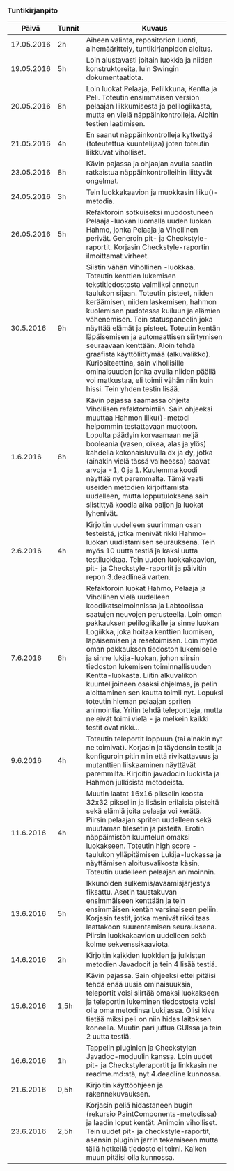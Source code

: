 ### Tuntikirjanpito
Päivä | Tunnit | Kuvaus
--------------- | ----- | ------
17.05.2016 | 2h | Aiheen valinta, repositorion luonti, aihemäärittely, tuntikirjanpidon aloitus.
19.05.2016 | 5h | Loin alustavasti joitain luokkia ja niiden konstruktoreita, luin Swingin dokumentaatiota.
20.05.2016 | 8h | Loin luokat Pelaaja, PeliIkkuna, Kentta ja Peli. Toteutin ensimmäisen version pelaajan liikkumisesta ja pelilogiikasta, mutta en vielä näppäinkontrolleja. Aloitin testien laatimisen. 
21.05.2016 | 4h | En saanut näppäinkontrolleja kytkettyä (toteutettua kuuntelijaa) joten toteutin liikkuvat viholliset. 
23.05.2016 | 8h | Kävin pajassa ja ohjaajan avulla saatiin ratkaistua näppäinkontrolleihin liittyvät ongelmat. 
24.05.2016 | 3h | Tein luokkakaavion ja muokkasin liiku()-metodia.
26.05.2016 | 5h | Refaktoroin sotkuiseksi muodostuneen Pelaaja-luokan luomalla uuden luokan Hahmo, jonka Pelaaja ja Vihollinen perivät. Generoin pit- ja Checkstyle-raportit. Korjasin Checkstyle-raportin ilmoittamat virheet. 
30.5.2016 | 9h | Siistin vähän Vihollinen -luokkaa. Toteutin kenttien lukemisen tekstitiedostosta valmiiksi annetun taulukon sijaan. Toteutin pisteet, niiden keräämisen, niiden laskemisen, hahmon kuolemisen pudotessa kuiluun ja elämien vähenemisen. Tein statuspaneelin joka näyttää elämät ja pisteet. Toteutin kentän läpäisemisen ja automaattisen siirtymisen seuraavaan kenttään. Aloin tehdä graafista käyttöliittymää (alkuvalikko). Kuriositeettina, sain vihollisille ominaisuuden jonka avulla niiden päällä voi matkustaa, eli toimii vähän niin kuin hissi. Tein yhden testin lisää. 
1.6.2016 | 6h | Kävin pajassa saamassa ohjeita Vihollisen refaktorointiin. Sain ohjeeksi muuttaa Hahmon liiku()-metodi helpommin testattavaan muotoon. Lopulta päädyin korvaamaan neljä booleania (vasen, oikea, alas ja ylös) kahdella kokonaisluvulla dx ja dy, jotka (ainakin vielä tässä vaiheessa) saavat arvoja -1, 0 ja 1. Kuulemma koodi näyttää nyt paremmalta. Tämä vaati useiden metodien kirjoittamista uudelleen, mutta lopputuloksena sain siistittyä koodia aika paljon ja luokat lyhenivät.
2.6.2016 | 4h | Kirjoitin uudelleen suurimman osan testeistä, jotka menivät rikki Hahmo-luokan uudistamisen seurauksena. Tein myös 10 uutta testiä ja kaksi uutta testiluokkaa. Tein uuden luokkakaavion, pit- ja Checkstyle-raportit ja päivitin repon 3.deadlineä varten.
7.6.2016 | 6h | Refaktoroin luokat Hahmo, Pelaaja ja Vihollinen vielä uudelleen koodikatselmoinnissa ja Labtoolissa saatujen neuvojen perusteella. Loin oman pakkauksen pelilogiikalle ja sinne luokan Logiikka, joka hoitaa kenttien luomisen, läpäisemisen ja resetoimisen. Loin myös oman pakkauksen tiedoston lukemiselle ja sinne lukija-luokan, johon siirsin tiedoston lukemisen toiminnallisuuden Kentta-luokasta. Liitin alkuvalikon kuuntelijoineen osaksi ohjelmaa, ja pelin aloittaminen sen kautta toimii nyt. Lopuksi toteutin hieman pelaajan spriten animointia. Yritin tehdä teleportteja, mutta ne eivät toimi vielä - ja melkein kaikki testit ovat rikki...
9.6.2016 | 4h | Toteutin teleportit loppuun (tai ainakin nyt ne toimivat). Korjasin ja täydensin testit ja konfiguroin pitin niin että rivikattavuus ja mutanttien liiskaaminen näyttävät paremmilta. Kirjoitin javadocin luokista ja Hahmon julkisista metodeista. 
11.6.2016| 4h | Muutin laatat 16x16 pikselin koosta 32x32 pikseliin ja lisäsin erilaisia pisteitä sekä elämiä joita pelaaja voi kerätä. Piirsin pelaajan spriten uudelleen sekä muutaman tilesetin ja pisteitä. Erotin näppäimistön kuuntelun omaksi luokakseen. Toteutin high score -taulukon ylläpitämisen Lukija-luokassa ja näyttämisen aloitusvalikosta käsin. Toteutin uudelleen pelaajan animoinnin. 
13.6.2016 | 5h | Ikkunoiden sulkemis/avaamisjärjestys fiksattu. Asetin taustakuvan ensimmäiseen kenttään ja tein ensimmäisen kentän varsinaiseen peliin. Korjasin testit, jotka menivät rikki taas laattakoon suurentamisen seurauksena. Piirsin luokkakaavion uudelleen sekä kolme sekvenssikaaviota.   
14.6.2016 | 2h | Kirjoitin kaikkien luokkien ja julkisten metodien Javadocit ja tein 4 lisää testiä. 
15.6.2016 | 1,5h | Kävin pajassa. Sain ohjeeksi ettei pitäisi tehdä enää uusia ominaisuuksia, teleportit voisi siirtää omaksi luokakseen ja teleportin lukeminen tiedostosta voisi olla oma metodinsa Lukijassa. Olisi kiva tietää miksi peli on niin hidas laitoksen koneella. Muutin pari juttua GUIssa ja tein 2 uutta testiä. 
16.6.2016 | 1h | Tappelin pluginien ja Checkstylen Javadoc-moduulin kanssa. Loin uudet pit- ja Checkstyleraportit ja linkkasin ne readme.md:stä, nyt 4.deadline kunnossa.
21.6.2016 | 0,5h | Kirjoitin käyttöohjeen ja rakennekuvauksen.
23.6.2016 | 2,5h | Korjasin peliä hidastaneen bugin (rekursio PaintComponents-metodissa) ja laadin loput kentät. Animoin viholliset. Tein uudet pit- ja checkstyle-raportit, asensin pluginin jarrin tekemiseen mutta tällä hetkellä tiedosto ei toimi. Kaiken muun pitäisi olla kunnossa.

